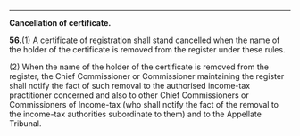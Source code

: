 ****

**Cancellation of certificate.**

**56.**(1) A certificate of registration shall stand cancelled when the name of the holder of the certificate is removed from the register under these rules.

(2) When the name of the holder of the certificate is removed from the register, the Chief Commissioner or Commissioner maintaining the register shall notify the fact of such removal to the authorised income-tax practitioner concerned and also to other Chief Commissioners or Commissioners of Income-tax (who shall notify the fact of the removal to the income-tax authorities subordinate to them) and to the Appellate Tribunal.